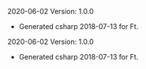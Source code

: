 2020-06-02 Version: 1.0.0
- Generated csharp 2018-07-13 for Ft.

2020-06-02 Version: 1.0.0
- Generated csharp 2018-07-13 for Ft.

